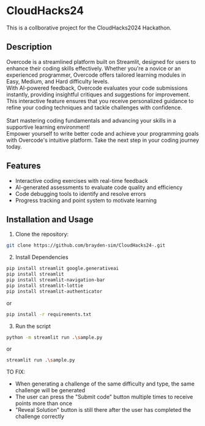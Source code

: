 # CloudHacks24
<p>This is a collborative project for the CloudHacks2024 Hackathon.</p>

## Description
Overcode is a streamlined platform built on Streamlit, designed for users to enhance their coding skills effectively. Whether you're a novice or an experienced programmer, Overcode offers tailored learning modules in Easy, Medium, and Hard difficulty levels.</br>
With AI-powered feedback, Overcode evaluates your code submissions instantly, providing insightful critiques and suggestions for improvement. This interactive feature ensures that you receive personalized guidance to refine your coding techniques and tackle challenges with confidence.</br></br>
Start mastering coding fundamentals and advancing your skills in a supportive learning environment!</br>
Empower yourself to write better code and achieve your programming goals with Overcode's intuitive platform. Take the next step in your coding journey today.

## Features
<ul>
  <li>Interactive coding exercises with real-time feedback</li>
  <li>AI-generated assessments to evaluate code quality and efficiency</li>
  <li>Code debugging tools to identify and resolve errors</li>
  <li>Progress tracking and point system to motivate learning</li>
</ul>

## Installation and Usage

1. Clone the repository:

```bash
git clone https://github.com/brayden-sim/CloudHacks24-.git
```

2. Install Dependencies
```bash
pip install streamlit google.generativeai
pip install streamlit
pip install streamlit-navigation-bar
pip install streamlit-lottie
pip install streamlit-authenticator
```
or
```bash
pip install -r requirements.txt
```
3. Run the script
   
```bash
python -m streamlit run .\sample.py
```
or
```bash
streamlit run .\sample.py
```
TO FIX:
- When generating a challenge of the same difficulty and type, the same challenge will be generated
- The user can press the "Submit code" button multiple times to receive points more than once
- "Reveal Solution" button is still there after the user has completed the challenge correctly

